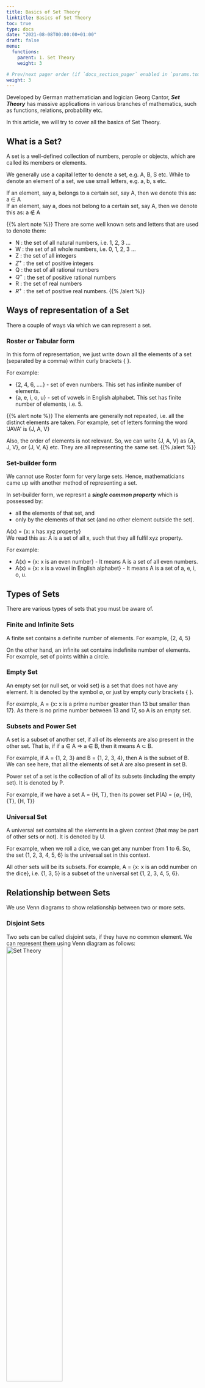 ```yaml
---
title: Basics of Set Theory
linktitle: Basics of Set Theory 
toc: true
type: docs
date: "2021-08-08T00:00:00+01:00"
draft: false
menu:
  functions:
    parent: 1. Set Theory
    weight: 3

# Prev/next pager order (if `docs_section_pager` enabled in `params.toml`)
weight: 3
---
```


Developed by German mathematician and logician Georg Cantor, ***Set Theory*** has massive applications in various branches of mathematics, such as functions, relations, probability etc. 

In this article, we will try to cover all the basics of Set Theory. 

## What is a Set?

A set is a well-defined collection of numbers, perople or objects, which are called its members or elements. 

We generally use a capital letter to denote a set, e.g. A, B, S etc. While to denote an element of a set, we use small letters, e.g. a, b, s etc. 

If an element, say a, belongs to a certain set, say A, then we denote this as: a ∈ A <br>
If an element, say a, does not belong to a certain set, say A, then we denote this as: a ∉ A

{{% alert note %}}
There are some well known sets and letters that are used to denote them: <br>
* N : the set of all natural numbers, i.e. 1, 2, 3 ...
* W : the set of all whole numbers, i.e. 0, 1, 2, 3 ...
* Z : the set of all integers
* $Z^+$ : the set of positive integers 
* Q : the set of all rational numbers
* $Q^+$ : the set of positive rational numbers
* R : the set of real numbers 
* $R^+$ : the set of positive real numbers.
{{% /alert %}}


## Ways of representation of a Set

There a couple of ways via which we can represent a set. 

### Roster or Tabular form

In this form of representation, we just write down all the elements of a set (separated by a comma) within curly brackets { }.

For example:
* {2, 4, 6, ....} - set of even numbers. This set has infinite number of elements. 
* {a, e, i, o, u} - set of vowels in English alphabet. This set has finite number of elements, i.e. 5. 

{{% alert note %}}
The elements are generally not repeated, i.e. all the distinct elements are taken. For example, set of letters forming the word 'JAVA' is {J, A, V}

Also, the order of elements is not relevant. So, we can write {J, A, V} as {A, J, V}, or {J, V, A} etc. They are all representing the same set. 
{{% /alert %}}


### Set-builder form 

We cannot use Roster form for very large sets. Hence, mathematicians came up with another method of representing a set. 

In set-builder form, we represnt a ***single common property*** which is possessed by:
* all the elements of that set, and
* only by the elements of that set (and no other element outside the set). 

A(x) = {x: x has xyz property} <br>
We read this as: A is a set of all x, such that they all fulfil xyz property. 

For example:
* A(x) = {x: x is an even number} - It means A is a set of all even numbers. 
* A(x) = {x: x is a vowel in English alphabet} - It means A is a set of a, e, i, o, u. 


## Types of Sets

There are various types of sets that you must be aware of. 

### Finite and Infinite Sets

A finite set contains a definite number of elements. For example, {2, 4, 5}

On the other hand, an infinite set contains indefinite number of elements. For example, set of points within a circle. 

### Empty Set

An empty set (or null set, or void set) is a set that does not have any element. It is denoted by the symbol ∅, or just by empty curly brackets { }. 

For example, A = {x: x is a prime number greater than 13 but smaller than 17}. As there is no prime number between 13 and 17, so A is an empty set. 

### Subsets and Power Set

A set is a subset of another set, if all of its elements are also present in the other set. That is, if if a ∈ A ⇒ a ∈ B, then it means A ⊂ B. 

For example, if A = {1, 2, 3} and B = {1, 2, 3, 4}, then A is the subset of B. We can see here, that all the elements of set A are also present in set B. 

Power set of a set is the collection of all of its subsets (including the empty set). It is denoted by P. 

For example, if we have a set A = {H, T}, then its power set P(A) = {∅, {H}, {T}, {H, T}}

### Universal Set

A universal set contains all the elements in a given context (that may be part of other sets or not). It is denoted by U. 

For example, when we roll a dice, we can get any number from 1 to 6. So, the set {1, 2, 3, 4, 5, 6} is the universal set in this context. 

All other sets will be its subsets. For example, A = {x: x is an odd number on the dice}, i.e. {1, 3, 5} is a subset of the universal set {1, 2, 3, 4, 5, 6}. 


## Relationship between Sets

We use Venn diagrams to show relationship between two or more sets. 

### Disjoint Sets

Two sets can be called disjoint sets, if they have no common element. We can represent them using Venn diagram as follows:
<img src="../../../media/functions/set-theory-1.png" alt="Set Theory" style="width:54%;height:54%;">


### Overlapping Sets

If there are some common elements in set A and B, then their Venn diagrams will overlap and we can represent their relation as follows:
<img src="../../../media/functions/set-theory-2.png" alt="Set Theory" style="width:45%;height:45%;">


### Equal Sets

Two sets are said to be equal to each other, if they have exactly the same elements. That is, when two sets are identical. 

They are denoted by = sign. For example, if set A is identical to set B, then we can write A = B. 

In terms of Venn diagram, we can say that their Venn diagrams will completely overlap. 
<img src="../../../media/functions/set-theory-3.png" alt="Set Theory" style="width:27%;height:27%;">


## Operations on Sets

Now, we can perform some operations on set(s). Let's see some of them here. 

### Union of Sets

Union of two sets contains the elements of both the sets. That is, A ∪ B = {x | x ∈ A ***or*** x ∈ B} 

{{% alert note %}}
The word 'or' is closely related to the concept of Union. 
{{% /alert %}}

It is denoted by the symbol ∪. So, A ∪ B means A union B. 

The shaded portion in the following Venn diagram represents the union of two sets, A and B. 
<img src="../../../media/functions/set-theory-4.png" alt="Set Theory" style="width:54%;height:54%;">

#### Properties of Union operation

##### Property 1: Commutative Law

The order of sets doesn't matter, i.e. A ∪ B = B ∪ A 

##### Property 2

(A ∪ B) ∪ C = A ∪ (B ∪ C) 

##### Property 3: Distributive Law 

A ∪ (B ∩ C) = (A ∪ B) ∩ (A ∪ C)

##### Property 4

* Union of a set with empty set is that set itself, i.e. A ∪ φ = A 
* Union of a set with itself is that set itself, i.e. A ∪ A = A 
* Union of a set with universal set is that universal set, i.e. A ∪ U = U


### Intersection of Sets

Intersection of two sets contains the elements that are common in both the sets. That is, A ∩ B = {x | x ∈ A ***and*** x ∈ B} 

{{% alert note %}}
The word 'and' is closely related to the concept of Intersection. 
{{% /alert %}}

It is denoted by the symbol ∩. So, A ∩ B means A intersection B. 

The shaded portion in the following Venn diagram represents the intersection of two sets, A and B. 
<img src="../../../media/functions/set-theory-5.png" alt="Set Theory" style="width:54%;height:54%;">


#### Properties of Intersection operation

##### Property 1: Commutative Law

The order of sets doesn't matter, i.e. A ∩ B = B ∩ A 

##### Property 2

(A ∩ B) ∩ C = A ∩ (B ∩ C) 

##### Property 3: Distributive Law 

A ∩ (B ∪ C) = (A ∩ B) ∪ (A ∩ C)

##### Property 4

* Intersection of a set with empty set is empty set, i.e. A ∩ φ = φ 
* Intersection of a set with itself is that set itself, i.e. A ∩ A = A 
* Intersection of a set with universal set is that set itself, i.e. A ∩ U = A


### Difference of Sets

Difference of two sets is denoted by - sign. So, difference of sets A and B, will be represented as A - B. 

A- B will have all the elements of set A, that are not in set B. That is, A - B = {x | x ∈ A and x ∉ B} 

The shaded portion in the following Venn diagram represents A - B. 
<img src="../../../media/functions/set-theory-6.png" alt="Set Theory" style="width:54%;height:54%;">

{{% alert note %}}
A - B ≠ B - A
{{% /alert %}}

### Complement of a Set

To represent complement of a set, we add ' infront of the name of the set. For example, complement of set A will be A'. 

Let A be a set within the universal set U. Then A' will have all the elements of the universal set, except those that are in set A. That is, A' = {x | x ∈ U and x ∉ A}, or A′ = U – A

The shaded portion in the following Venn diagram represents the complement of set A, i.e. A'. 
<img src="../../../media/functions/set-theory-7.png" alt="Set Theory" style="width:54%;height:54%;">

#### Properties of Complement of Sets

##### Property 1

Complement of universal set is empty set, and vice-versa. That is, U′ = φ	and φ′ = U

##### Property 2

* A ∪ A′ = U 
* A ∩ A′ = φ

##### Property 3: De Morgan’s law

The complement of the union of two sets = Intersection of their complements, i.e. (A ∪ B)′ = A′ ∩ B′

The complement of the intersection of two sets = Union of their complements, i.e. (A ∩ B)′ = A′ ∪ B′

##### Property 4: Law of Double Complementation

(A′)′ = A 



